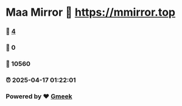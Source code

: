 # Maa Mirror :link: https://mmirror.top 
### :page_facing_up: [4](https://mmirror.top/tag.html) 
### :speech_balloon: 0 
### :hibiscus: 10560 
### :alarm_clock: 2025-04-17 01:22:01 
### Powered by :heart: [Gmeek](https://github.com/Meekdai/Gmeek)
